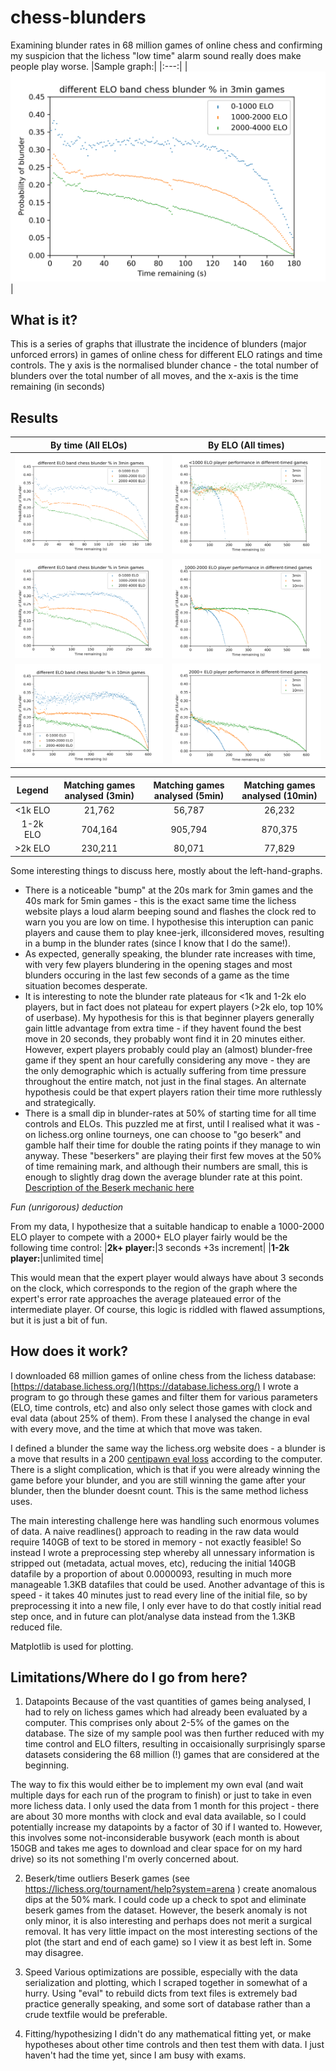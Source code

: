 # chess-blunders
Examining blunder rates in 68 million games of online chess and confirming my suspicion that the lichess "low time" alarm sound really does make people play worse.
|Sample graph:|
|:---:|
|![3min result](3min_game_comparison.png)|

What is it?
----
This is a series of graphs that illustrate the incidence of blunders (major unforced errors) in games of online chess for different ELO ratings and time controls.
The y axis is the normalised blunder chance - the total number of blunders over the total number of all moves, and the x-axis is the time remaining (in seconds)

Results
---
|By time (All ELOs)|By ELO (All times)|
|:---:|:---:|
|![3min result](3min_game_comparison.png)|![<1k result](1k_time_comparison.png) |
|![5min result](5min_game_comparison.png)|![1-2k result](1-2k_time_comparison.png) |
|![10min result](10min_game_comparison.png)|![>2k result](2k+_time_comparison.png) |

|Legend | Matching games analysed (3min)| Matching games analysed (5min)| Matching games analysed (10min)|
|:---:|:---:|:---:|:---:|
|<1k ELO|21,762| 56,787 | 26,232 |
|1-2k ELO |704,164| 905,794 | 870,375 |
|>2k ELO |230,211| 80,071 | 77,829 |

Some interesting things to discuss here, mostly about the left-hand-graphs.
 - There is a noticeable "bump" at the 20s mark for 3min games and the 40s mark for 5min games - this is the exact same time the lichess website plays a loud alarm beeping sound and flashes the clock red to warn you you are low on time. I hypothesise this interuption can panic players and cause them to play knee-jerk, illconsidered moves, resulting in a bump in the blunder rates (since I know that I do the same!).
 - As expected, generally speaking, the blunder rate increases with time, with very few players blundering in the opening stages and most blunders occuring in the last few seconds of a game as the time situation becomes desperate.
 - It is interesting to note the blunder rate plateaus for <1k and 1-2k elo players, but in fact does not plateau for expert players (>2k elo, top 10% of userbase). My hypothesis for this is that beginner players generally gain little advantage from extra time - if they havent found the best move in 20 seconds, they probably wont find it in 20 minutes either. However, expert players probably could play an (almost) blunder-free game if they spent an hour carefully considering any move - they are the only demographic which is actually suffering from time pressure throughout the entire match, not just in the final stages. An alternate hypothesis could be that expert players ration their time more ruthlessly and strategically.
 - There is a small dip in blunder-rates at 50% of starting time for all time controls and ELOs. This puzzled me at first, until I realised what it was - on lichess.org online tourneys, one can choose to "go beserk" and gamble half their time for double the rating points if they manage to win anyway. These "beserkers" are playing their first few moves at the 50% of time remaining mark, and although their numbers are small, this is enough to slightly drag down the average blunder rate at this point. [Description of the Beserk mechanic here](https://lichess.org/tournament/help?system=arena)
 
*Fun (unrigorous) deduction*

From my data, I hypothesize that a suitable handicap to enable a 1000-2000 ELO player to compete with a 2000+ ELO player fairly would be the following time control:
|**2k+ player:**|3 seconds +3s increment|
|**1-2k player:**|unlimited time|

This would mean that the expert player would always have about 3 seconds on the clock, which corresponds to the region of the graph where the expert's error rate approaches the average plateaued error of the intermediate player.
Of course, this logic is riddled with flawed assumptions, but it is just a bit of fun.
 
 
How does it work?
----

I downloaded 68 million games of online chess from the lichess database: [https://database.lichess.org/](https://database.lichess.org/)
I wrote a program to go through these games and filter them for various parameters (ELO, time controls, etc) and also only select those games with clock and eval data (about 25% of them). From these I analysed the change in eval with every move, and the time at which that move was taken.

I defined a blunder the same way the lichess.org website does - a blunder is a move that results in a 200 [centipawn eval loss](https://en.wikipedia.org/wiki/Chess_piece_relative_value) according to the computer. There is a slight complication, which is that if you were already winning the game before your blunder, and you are still winning the game after your blunder, then the blunder doesnt count. This is the same method lichess uses.

The main interesting challenge here was handling such enormous volumes of data. A naive readlines() approach to reading in the raw data would require 140GB of text to be stored in memory - not exactly feasible! So instead I wrote a preprocessing step whereby all unnessary information is stripped out (metadata, actual moves, etc), reducing the initial 140GB datafile by a proportion of about 0.0000093, resulting in much more manageable 1.3KB datafiles that could be used. Another advantage of this is speed - it takes 40 minutes just to read every line of the initial file, so by preprocessing it into a new file, I only ever have to do that costly initial read step once, and in future can plot/analyse data instead from the 1.3KB reduced file.

Matplotlib is used for plotting.

Limitations/Where do I go from here?
----

1. Datapoints
Because of the vast quantities of games being analysed, I had to rely on lichess games which had already been evaluated by a computer. This comprises only about 2-5% of the games on the database. The size of my sample pool was then further reduced with my time control and ELO filters, resulting in occaisionally surprisingly sparse datasets considering the 68 million (!) games that are considered at the beginning.

The way to fix this would either be to implement my own eval (and wait multiple days for each run of the program to finish) or just to take in even more lichess data. I only used the data from 1 month for this project - there are about 30 more months with clock and eval data available, so I could potentially increase my datapoints by a factor of 30 if I wanted to. However, this involves some not-inconsiderable busywork (each month is about 150GB and takes me ages to download and clear space for on my hard drive) so its not something I'm overly concerned about.

2. Beserk/time outliers
Beserk games (see https://lichess.org/tournament/help?system=arena ) create anomalous dips at the 50% mark. I could code up a check to spot and eliminate beserk games from the dataset. However, the beserk anomaly is not only minor, it is also interesting and perhaps does not merit a surgical removal. It has very little impact on the most interesting sections of the plot (the start and end of each game) so I view it as best left in. Some may disagree.

3. Speed
Various optimizations are possible, especially with the data serialization and plotting, which I scraped together in somewhat of a hurry. Using "eval" to rebuild dicts from text files is extremely bad practice generally speaking, and some sort of database rather than a crude textfile would be preferable.

4. Fitting/hypothesizing
I didn't do any mathematical fitting yet, or make hypotheses about other time controls and then test them with data. I just haven't had the time yet, since I am busy with exams.
